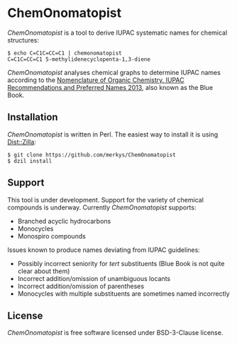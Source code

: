 # ChemOnomatopist

*ChemOnomatopist* is a tool to derive IUPAC systematic names for chemical structures:

    $ echo C=C1C=CC=C1 | chemonomatopist
    C=C1C=CC=C1	5-methylidenecyclopenta-1,3-diene

*ChemOnomatopist* analyses chemical graphs to determine IUPAC names according to the [Nomenclature of Organic Chemistry. IUPAC Recommendations
and Preferred Names 2013](https://iupac.qmul.ac.uk/BlueBook/PDF/BlueBookV2.pdf), also known as the Blue Book.

## Installation

*ChemOnomatopist* is written in Perl.
The easiest way to install it is using [Dist::Zilla](https://metacpan.org/release/Dist-Zilla):

    $ git clone https://github.com/merkys/ChemOnomatopist
    $ dzil install

## Support

This tool is under development.
Support for the variety of chemical compounds is underway.
Currently *ChemOnomatopist* supports:

* Branched acyclic hydrocarbons
* Monocycles
* Monospiro compounds

Issues known to produce names deviating from IUPAC guidelines:

* Possibly incorrect seniority for *tert* substituents (Blue Book is not quite clear about them)
* Incorrect addition/omission of unambiguous locants
* Incorrect addition/omission of parentheses
* Monocycles with multiple substituents are sometimes named incorrectly

## License

*ChemOnomatopist* is free software licensed under BSD-3-Clause license.
